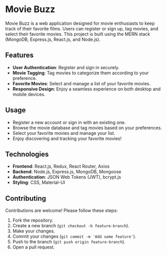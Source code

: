 # Movie Buzz

Movie Buzz is a web application designed for movie enthusiasts to keep track of their favorite films. Users can register or sign up, tag movies, and select their favorite movies. This project is built using the MERN stack (MongoDB, Express.js, React.js, and Node.js).

## Features

- **User Authentication**: Register and sign in securely.
- **Movie Tagging**: Tag movies to categorize them according to your preference.
- **Favorite Movies**: Select and manage a list of your favorite movies.
- **Responsive Design**: Enjoy a seamless experience on both desktop and mobile devices.

## Usage

- Register a new account or sign in with an existing one.
- Browse the movie database and tag movies based on your preferences.
- Select your favorite movies and manage your list.
- Enjoy discovering and tracking your favorite movies!

## Technologies

- **Frontend**: React.js, Redux, React Router, Axios
- **Backend**: Node.js, Express.js, MongoDB, Mongoose
- **Authentication**: JSON Web Tokens (JWT), bcrypt.js
- **Styling**: CSS, Material-UI

## Contributing

Contributions are welcome! Please follow these steps:

1. Fork the repository.
2. Create a new branch (`git checkout -b feature-branch`).
3. Make your changes.
4. Commit your changes (`git commit -m 'Add some feature'`).
5. Push to the branch (`git push origin feature-branch`).
6. Open a pull request.

